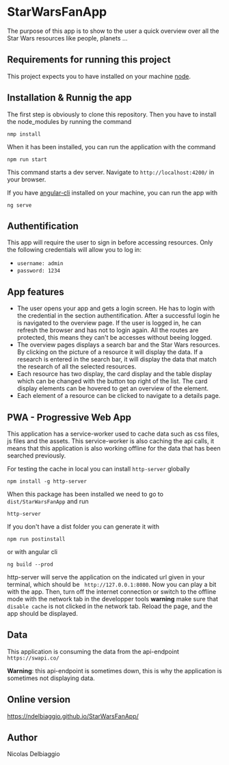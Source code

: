 # StarWarsFanApp

The purpose of this app is to show to the user a quick overview over all the Star Wars resources like people, planets ...

## Requirements for running this project

This project expects you to have installed on your machine [node](https://nodejs.org/en/).

## Installation & Runnig the app
The first step is obviously to clone this repository.
Then you have to install the node_modules by running the command
```
nmp install
```
When it has been installed, you can run the application with the command
```
npm run start
```
This command starts a dev server. Navigate to `http://localhost:4200/` in your browser.

If you have [angular-cli](https://cli.angular.io/) installed on your machine, you can run the app with
```
ng serve
```

## Authentification
This app will require the user to sign in before accessing resources. Only the following credentials will allow you to log in:
 * `username: admin`
 * `password: 1234`

## App features
 * The user opens your app and gets a login screen. He has to login with the credential in the section authentification. After a  successful login he is navigated to the overview page. If the user is logged in, he can refresh the browser and has not to login again. All the routes are protected, this means they can't be accesses without beeing logged.
 * The overview pages displays a search bar and the Star Wars resources. By clicking on the picture of a resource it will display the data. If a research is entered in the search bar, it will display the data that match the research of all the selected resources.
 * Each resource has two display, the card display and the table display which can be changed with the button top right of the list. The card display elements can be hovered to get an overview of the element.
 * Each element of a resource can be clicked to navigate to a details page.
 
## PWA - Progressive Web App
This application has a service-worker used to cache data such as css files, js files and the assets. This service-worker is also caching the api calls, it means that this application is also working offline for the data that has been searched previously.

For testing the cache in local you can install `http-server` globally
```
npm install -g http-server
```
When this package has been installed we need to go to `dist/StarWarsFanApp` and run
```
http-server
```
If you don't have a dist folder you can generate it with
```
npm run postinstall
```
or with angular cli
```
ng build --prod
```
http-server will serve the application on the indicated url given in your terminal, which should be ` http://127.0.0.1:8080`. Now you can play a bit with the app. Then, turn off the internet connection or switch to the offline mode with the network tab in the developper tools  **warning** make sure that `disable cache` is not clicked in the network tab. Reload the page, and the app should be displayed.


## Data
This application is consuming the data from the api-endpoint `https://swapi.co/`

**Warning**: this api-endpoint is sometimes down, this is why the application is sometimes not displaying data.

## Online version
https://ndelbiaggio.github.io/StarWarsFanApp/

## Author

Nicolas Delbiaggio
